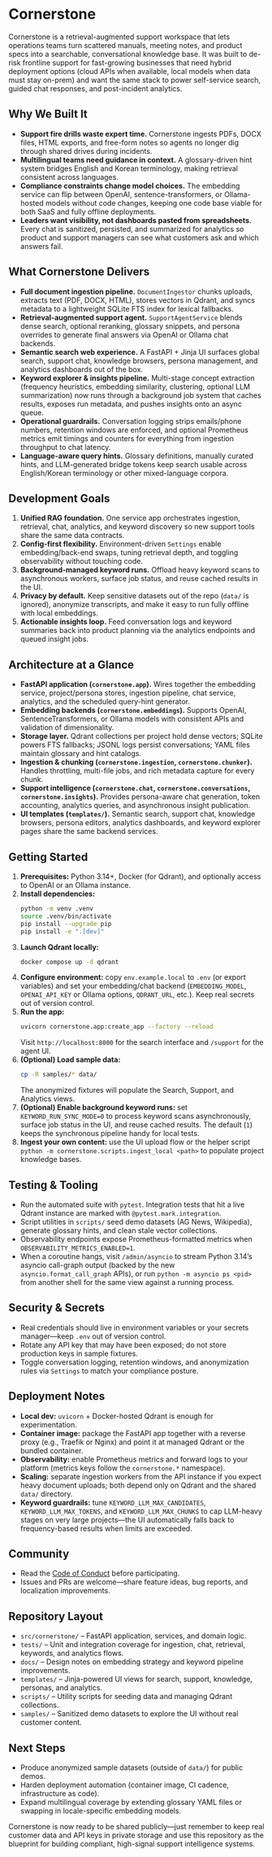 # Cornerstone

Cornerstone is a retrieval-augmented support workspace that lets operations teams turn scattered manuals, meeting notes, and product specs into a searchable, conversational knowledge base. It was built to de-risk frontline support for fast-growing businesses that need hybrid deployment options (cloud APIs when available, local models when data must stay on-prem) and want the same stack to power self-service search, guided chat responses, and post-incident analytics.

## Why We Built It
- **Support fire drills waste expert time.** Cornerstone ingests PDFs, DOCX files, HTML exports, and free-form notes so agents no longer dig through shared drives during incidents.
- **Multilingual teams need guidance in context.** A glossary-driven hint system bridges English and Korean terminology, making retrieval consistent across languages.
- **Compliance constraints change model choices.** The embedding service can flip between OpenAI, sentence-transformers, or Ollama-hosted models without code changes, keeping one code base viable for both SaaS and fully offline deployments.
- **Leaders want visibility, not dashboards pasted from spreadsheets.** Every chat is sanitized, persisted, and summarized for analytics so product and support managers can see what customers ask and which answers fail.

## What Cornerstone Delivers
- **Full document ingestion pipeline.** `DocumentIngestor` chunks uploads, extracts text (PDF, DOCX, HTML), stores vectors in Qdrant, and syncs metadata to a lightweight SQLite FTS index for lexical fallbacks.
- **Retrieval-augmented support agent.** `SupportAgentService` blends dense search, optional reranking, glossary snippets, and persona overrides to generate final answers via OpenAI or Ollama chat backends.
- **Semantic search web experience.** A FastAPI + Jinja UI surfaces global search, support chat, knowledge browsers, persona management, and analytics dashboards out of the box.
- **Keyword explorer & insights pipeline.** Multi-stage concept extraction (frequency heuristics, embedding similarity, clustering, optional LLM summarization) now runs through a background job system that caches results, exposes run metadata, and pushes insights onto an async queue.
- **Operational guardrails.** Conversation logging strips emails/phone numbers, retention windows are enforced, and optional Prometheus metrics emit timings and counters for everything from ingestion throughput to chat latency.
- **Language-aware query hints.** Glossary definitions, manually curated hints, and LLM-generated bridge tokens keep search usable across English/Korean terminology or other mixed-language corpora.

## Development Goals
1. **Unified RAG foundation.** One service app orchestrates ingestion, retrieval, chat, analytics, and keyword discovery so new support tools share the same data contracts.
2. **Config-first flexibility.** Environment-driven `Settings` enable embedding/back-end swaps, tuning retrieval depth, and toggling observability without touching code.
3. **Background-managed keyword runs.** Offload heavy keyword scans to asynchronous workers, surface job status, and reuse cached results in the UI.
4. **Privacy by default.** Keep sensitive datasets out of the repo (`data/` is ignored), anonymize transcripts, and make it easy to run fully offline with local embeddings.
5. **Actionable insights loop.** Feed conversation logs and keyword summaries back into product planning via the analytics endpoints and queued insight jobs.

## Architecture at a Glance
- **FastAPI application (`cornerstone.app`).** Wires together the embedding service, project/persona stores, ingestion pipeline, chat service, analytics, and the scheduled query-hint generator.
- **Embedding backends (`cornerstone.embeddings`).** Supports OpenAI, SentenceTransformers, or Ollama models with consistent APIs and validation of dimensionality.
- **Storage layer.** Qdrant collections per project hold dense vectors; SQLite powers FTS fallbacks; JSONL logs persist conversations; YAML files maintain glossary and hint catalogs.
- **Ingestion & chunking (`cornerstone.ingestion`, `cornerstone.chunker`).** Handles throttling, multi-file jobs, and rich metadata capture for every chunk.
- **Support intelligence (`cornerstone.chat`, `cornerstone.conversations`, `cornerstone.insights`).** Provides persona-aware chat generation, token accounting, analytics queries, and asynchronous insight publication.
- **UI templates (`templates/`).** Semantic search, support chat, knowledge browsers, persona editors, analytics dashboards, and keyword explorer pages share the same backend services.

## Getting Started
1. **Prerequisites:** Python 3.14+, Docker (for Qdrant), and optionally access to OpenAI or an Ollama instance.
2. **Install dependencies:**
   ```bash
   python -m venv .venv
   source .venv/bin/activate
   pip install --upgrade pip
   pip install -e ".[dev]"
   ```
3. **Launch Qdrant locally:**
   ```bash
   docker compose up -d qdrant
   ```
4. **Configure environment:** copy `env.example.local` to `.env` (or export variables) and set your embedding/chat backend (`EMBEDDING_MODEL`, `OPENAI_API_KEY` or Ollama options, `QDRANT_URL`, etc.). Keep real secrets out of version control.
5. **Run the app:**
   ```bash
   uvicorn cornerstone.app:create_app --factory --reload
   ```
   Visit `http://localhost:8000` for the search interface and `/support` for the agent UI.
6. **(Optional) Load sample data:**
   ```bash
   cp -R samples/* data/
   ```
   The anonymized fixtures will populate the Search, Support, and Analytics views.
7. **(Optional) Enable background keyword runs:** set `KEYWORD_RUN_SYNC_MODE=0` to process keyword scans asynchronously, surface job status in the UI, and reuse cached results. The default (`1`) keeps the synchronous pipeline handy for local tests.
8. **Ingest your own content:** use the UI upload flow or the helper script `python -m cornerstone.scripts.ingest_local <path>` to populate project knowledge bases.

## Testing & Tooling
- Run the automated suite with `pytest`. Integration tests that hit a live Qdrant instance are marked with `@pytest.mark.integration`.
- Script utilities in `scripts/` seed demo datasets (AG News, Wikipedia), generate glossary hints, and clean stale vector collections.
- Observability endpoints expose Prometheus-formatted metrics when `OBSERVABILITY_METRICS_ENABLED=1`.
- When a coroutine hangs, visit `/admin/asyncio` to stream Python 3.14’s asyncio call-graph output (backed by the new `asyncio.format_call_graph` APIs), or run `python -m asyncio ps <pid>` from another shell for the same view against a running process.

## Security & Secrets
- Real credentials should live in environment variables or your secrets manager—keep `.env` out of version control.
- Rotate any API key that may have been exposed; do not store production keys in sample fixtures.
- Toggle conversation logging, retention windows, and anonymization rules via `Settings` to match your compliance posture.

## Deployment Notes
- **Local dev:** `uvicorn` + Docker-hosted Qdrant is enough for experimentation.
- **Container image:** package the FastAPI app together with a reverse proxy (e.g., Traefik or Nginx) and point it at managed Qdrant or the bundled container.
- **Observability:** enable Prometheus metrics and forward logs to your platform (metrics keys follow the `cornerstone.*` namespace).
- **Scaling:** separate ingestion workers from the API instance if you expect heavy document uploads; both depend only on Qdrant and the shared `data/` directory.
- **Keyword guardrails:** tune `KEYWORD_LLM_MAX_CANDIDATES`, `KEYWORD_LLM_MAX_TOKENS`, and `KEYWORD_LLM_MAX_CHUNKS` to cap LLM-heavy stages on very large projects—the UI automatically falls back to frequency-based results when limits are exceeded.

## Community
- Read the [Code of Conduct](./CODE_OF_CONDUCT.md) before participating.
- Issues and PRs are welcome—share feature ideas, bug reports, and localization improvements.

## Repository Layout
- `src/cornerstone/` – FastAPI application, services, and domain logic.
- `tests/` – Unit and integration coverage for ingestion, chat, retrieval, keywords, and analytics flows.
- `docs/` – Design notes on embedding strategy and keyword pipeline improvements.
- `templates/` – Jinja-powered UI views for search, support, knowledge, personas, and analytics.
- `scripts/` – Utility scripts for seeding data and managing Qdrant collections.
- `samples/` – Sanitized demo datasets to explore the UI without real customer content.

## Next Steps
- Produce anonymized sample datasets (outside of `data/`) for public demos.
- Harden deployment automation (container image, CI cadence, infrastructure as code).
- Expand multilingual coverage by extending glossary YAML files or swapping in locale-specific embedding models.

Cornerstone is now ready to be shared publicly—just remember to keep real customer data and API keys in private storage and use this repository as the blueprint for building compliant, high-signal support intelligence systems.
